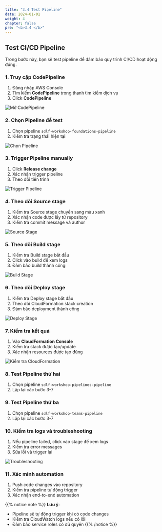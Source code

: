 ```yaml
---
title: "3.4 Test Pipeline"
date: 2024-01-01
weight: 4
chapter: false
pre: "<b>3.4 </b>"
---
```


## Test CI/CD Pipeline

Trong bước này, bạn sẽ test pipeline để đảm bảo quy trình CI/CD hoạt động đúng.

### 1. Truy cập CodePipeline
1. Đăng nhập AWS Console
2. Tìm kiếm **CodePipeline** trong thanh tìm kiếm dịch vụ
3. Click **CodePipeline**

![Mở CodePipeline](../../../static/images/3/3.21_OpenCodePipeline.png?width=90pc)

### 2. Chọn Pipeline để test
1. Chọn pipeline `sdlf-workshop-foundations-pipeline`
2. Kiểm tra trạng thái hiện tại

![Chọn Pipeline](../../../static/images/3/3.22_SelectPipeline.png?width=90pc)

### 3. Trigger Pipeline manually
1. Click **Release change**
2. Xác nhận trigger pipeline
3. Theo dõi tiến trình

![Trigger Pipeline](../../../static/images/3/3.23_TriggerPipeline.png?width=90pc)

### 4. Theo dõi Source stage
1. Kiểm tra Source stage chuyển sang màu xanh
2. Xác nhận code được lấy từ repository
3. Kiểm tra commit message và author

![Source Stage](../../../static/images/3/3.24_SourceStage.png?width=90pc)

### 5. Theo dõi Build stage
1. Kiểm tra Build stage bắt đầu
2. Click vào build để xem logs
3. Đảm bảo build thành công

![Build Stage](../../../static/images/3/3.25_BuildStage.png?width=90pc)

### 6. Theo dõi Deploy stage
1. Kiểm tra Deploy stage bắt đầu
2. Theo dõi CloudFormation stack creation
3. Đảm bảo deployment thành công

![Deploy Stage](../../../static/images/3/3.26_DeployStage.png?width=90pc)

### 7. Kiểm tra kết quả
1. Vào **CloudFormation Console**
2. Kiểm tra stack được tạo/update
3. Xác nhận resources được tạo đúng

![Kiểm tra CloudFormation](../../../static/images/3/3.27_CheckCloudFormation.png?width=90pc)

### 8. Test Pipeline thứ hai
1. Chọn pipeline `sdlf-workshop-pipelines-pipeline`
2. Lặp lại các bước 3-7

### 9. Test Pipeline thứ ba
1. Chọn pipeline `sdlf-workshop-teams-pipeline`
2. Lặp lại các bước 3-7

### 10. Kiểm tra logs và troubleshooting
1. Nếu pipeline failed, click vào stage để xem logs
2. Kiểm tra error messages
3. Sửa lỗi và trigger lại

![Troubleshooting](../../../static/images/3/3.28_Troubleshooting.png?width=90pc)

### 11. Xác minh automation
1. Push code changes vào repository
2. Kiểm tra pipeline tự động trigger
3. Xác nhận end-to-end automation

{{% notice note %}}
**Lưu ý**:
- Pipeline sẽ tự động trigger khi có code changes
- Kiểm tra CloudWatch logs nếu có lỗi
- Đảm bảo service roles có đủ quyền
{{% /notice %}} 